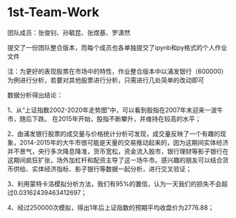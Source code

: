 # 1st-Team-Work
团队成员：张俊钊、孙毓昆、张煜基、罗潇然

提交了一份团队整合版本，而每个成员也各单独提交了ipynb和py格式的个人作业文件

注：为更好的表现股票在市场中的特性，作业整合版本中以浦发银行（600000）为例进行分析，若要对其他股票进行分析，只需进行几处简单的改动即可

数据分析得出结论：

1、从“上证指数2002-2020年走势图”中，可以看到股指在2007年末迎来一波牛市，随后下跌。 在2015年开始，股指不断攀升，并维持在较高的水平；

2、由浦发银行股票的成交量与价格统计分析可发现，成交量反映了一个有趣的现象，2014-2015年的大牛市很可能是天量的交易推动起来的，因为这期间实体经济并不景气，央行多次降息降准，货币宽松，资金流入股市，银行理财等影子银行在这期间疯狂扩张，场外加杠杆和配资主导了这一场牛市。感兴趣的朋友可以结合货币供给、实体经济指标、影子银行等数据一起分析，进行交叉验证；

3、利用蒙特卡洛模拟分析方法，我们有95%的置信，认为一天我们的损失不会超过0.03162439463412697；

4、经过250000次模拟，得出1年后上证指数的预期平均收盘价为2776.88；
